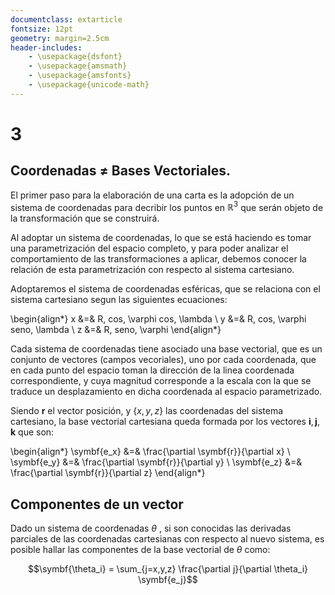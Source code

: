 ```yaml
---
documentclass: extarticle
fontsize: 12pt
geometry: margin=2.5cm
header-includes:
    - \usepackage{dsfont}
    - \usepackage{amsmath}
    - \usepackage{amsfonts}
    - \usepackage{unicode-math}
---
```


# 3

## Coordenadas $\ne$ Bases Vectoriales.

El primer paso para la elaboración de una carta es la adopción de un sistema de coordenadas para decribir los puntos en $\mathds{R}^3$ que serán objeto de la transformación que se construirá.

Al adoptar un sistema de coordenadas, lo que se está haciendo es tomar una parametrización del espacio completo, y para poder analizar el comportamiento de las transformaciones a aplicar, debemos conocer la relación de esta parametrización con respecto al sistema cartesiano.

Adoptaremos el sistema de coordenadas esféricas, que se relaciona con el sistema cartesiano segun las siguientes ecuaciones:

\begin{align*}
x &=& R\, cos\, \varphi cos\, \lambda \\
y &=& R\, cos\, \varphi seno\, \lambda \\
z &=& R\, seno\, \varphi 
\end{align*}

Cada sistema de coordenadas tiene asociado una base vectorial, que es un conjunto de vectores (campos vecoriales), uno por cada coordenada, que en cada punto del espacio toman la dirección de la linea coordenada correspondiente, y cuya magnitud corresponde a la escala con la que se traduce un desplazamiento en dicha coordenada al espacio parametrizado.

Siendo $\symbf{r}$ el vector posición, y $\{x,y,z\}$ las coordenadas del sistema cartesiano, la base vectorial cartesiana queda formada por los vectores $\symbf{i},\, \symbf{j},\, \symbf{k}$ que son:

\begin{align*}
\symbf{e_x} &=& \frac{\partial \symbf{r}}{\partial x} \\
\symbf{e_y} &=& \frac{\partial \symbf{r}}{\partial y} \\
\symbf{e_z} &=& \frac{\partial \symbf{r}}{\partial z}
\end{align*}

## Componentes de un vector

Dado un sistema de coordenadas $\theta$ , si son conocidas las derivadas parciales de las coordenadas cartesianas con respecto al nuevo sistema, es posible hallar las componentes de la base vectorial de $\theta$ como:

$$\symbf{\theta_i} = \sum_{j=x,y,z} \frac{\partial j}{\partial \theta_i} \symbf{e_j}$$
